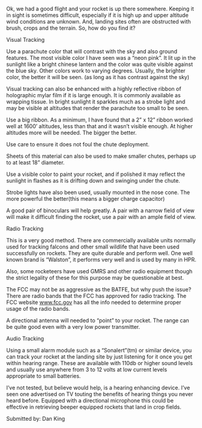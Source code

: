 Ok, we had a good flight and your rocket is up there somewhere. Keeping it in sight is sometimes difficult, especially if it is high up and upper altitude wind conditions are unknown. And, landing sites often are obstructed with brush, crops and the terrain. So, how do you find it?

Visual Tracking

Use a parachute color that will contrast with the sky and also ground features. The most visible color I have seen was a “neon pink”. It lit up in the sunlight like a bright chinese lantern and the color was quite visible against the blue sky. Other colors work to varying degrees. Usually, the brighter color, the better it will be seen. (as long as it has contrast against the sky)

Visual tracking can also be enhanced with a highly reflective ribbon of holographic mylar film if it is large enough. It is commonly available as wrapping tissue. In bright sunlight it sparkles much as a strobe light and may be visible at altitudes that render the parachute too small to be seen.

Use a big ribbon. As a minimum, I have found that a 2” x 12” ribbon worked well at 1600’ altitudes, less than that and it wasn’t visible enough. At higher altitudes more will be needed. The bigger the better.

Use care to ensure it does not foul the chute deployment.

Sheets of this material can also be used to make smaller chutes, perhaps up to at least 18” diameter.

Use a visible color to paint your rocket, and if polished it may reflect the sunlight in flashes as it is drifting down and swinging under the chute.

Strobe lights have also been used, usually mounted in the nose cone. The more powerful the better(this means a bigger charge capacitor)

A good pair of binoculars will help greatly. A pair with a narrow field of view will make it difficult finding the rocket, use a pair with an ample field of view.

Radio Tracking

This is a very good method. There are commercially available units normally used for tracking falcons and other small wildlife that have been used successfully on rockets. They are quite durable and perform well. One well known brand is “Walston”, it performs very well and is used by many in HPR.

Also, some rocketeers have used GMRS and other radio equipment though the strict legality of these for this purpose may be questionable at best.

The FCC may not be as aggressive as the BATFE, but why push the issue? There are radio bands that the FCC has approved for radio tracking. The FCC website www.fcc.gov has all the info needed to determine proper usage of the radio bands.

A directional antenna will needed to “point” to your rocket. The range can be quite good even with a very low power transmitter.

Audio Tracking

Using a small alarm module such as a “Sonalert”(tm) or similar device, you can track your rocket at the landing site by just listening for it once you get within hearing range. These are available with 110db or higher sound levels and usually use anywhere from 3 to 12 volts at low current levels appropriate to small batteries.

I’ve not tested, but believe would help, is a hearing enhancing device. I’ve seen one advertised on TV touting the benefits of hearing things you never heard before. Equipped with a directional microphone this could be effective in retrieving beeper equipped rockets that land in crop fields.

Submitted by: Dan King

